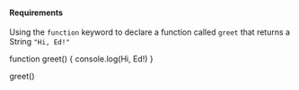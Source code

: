 #### Requirements
Using the `function` keyword to declare a function called `greet` that returns a String `"Hi, Ed!"`

function greet() {
    console.log(Hi, Ed!)
}

greet()
